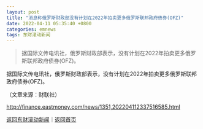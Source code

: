 ```yaml
---
layout: post
title: "消息称俄罗斯财政部没有计划在2022年拍卖更多俄罗斯联邦政府债券(OFZ)"
date: 2022-04-11 05:35:40 +0800
categories: emnews
tags: 东财滚动新闻
---
```

> 据国际文传电讯社，俄罗斯财政部表示，没有计划在2022年拍卖更多俄罗斯联邦政府债券(OFZ)。

<p>据国际文传电讯社，俄罗斯财政部表示，没有计划在2022年拍卖更多俄罗斯联邦政府债券(OFZ)。</p><p class="em_media">（文章来源：财联社）</p>

<http://finance.eastmoney.com/news/1351,202204112337516585.html>

[返回东财滚动新闻](//finews.withounder.com/emnews/)｜[返回首页](//finews.withounder.com/)